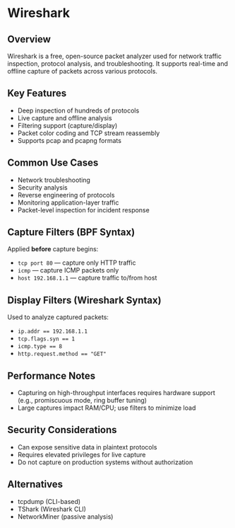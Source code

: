 # Wireshark

## Overview
Wireshark is a free, open-source packet analyzer used for network traffic inspection, protocol analysis, and troubleshooting. It supports real-time and offline capture of packets across various protocols.

## Key Features
- Deep inspection of hundreds of protocols
- Live capture and offline analysis
- Filtering support (capture/display)
- Packet color coding and TCP stream reassembly
- Supports pcap and pcapng formats

## Common Use Cases
- Network troubleshooting
- Security analysis
- Reverse engineering of protocols
- Monitoring application-layer traffic
- Packet-level inspection for incident response

## Capture Filters (BPF Syntax)
Applied **before** capture begins:
- `tcp port 80` — capture only HTTP traffic
- `icmp` — capture ICMP packets only
- `host 192.168.1.1` — capture traffic to/from host

## Display Filters (Wireshark Syntax)
Used to analyze captured packets:
- `ip.addr == 192.168.1.1`
- `tcp.flags.syn == 1`
- `icmp.type == 8`
- `http.request.method == "GET"`

## Performance Notes
- Capturing on high-throughput interfaces requires hardware support (e.g., promiscuous mode, ring buffer tuning)
- Large captures impact RAM/CPU; use filters to minimize load

## Security Considerations
- Can expose sensitive data in plaintext protocols
- Requires elevated privileges for live capture
- Do not capture on production systems without authorization

## Alternatives
- tcpdump (CLI-based)
- TShark (Wireshark CLI)
- NetworkMiner (passive analysis)
